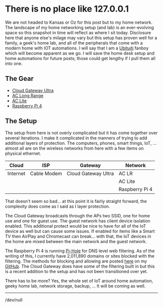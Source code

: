 # There is no place like 127.0.0.1

We are not headed to Kansas or Oz for this post but to my home network.  The landscape of my home networking setup (and lab) is an ever-evolving space so this snapshot in time will reflect as where I sit today.  Disclosure here that anyone else's milage may vary but this setup has proven well for a family, a geek's home lab, and all of the peripherals that come with a modern home with IOT automations.  I will say that I am a [Ubituiti](https://ui.com) fanboy which will become apparent as we go.  I will save the home desk setup and home automations for future posts; those could get lengthy if I pull them all into one.

## The Gear
- [Cloud Gateway Ultra](https://store.ui.com/us/en/products/ucg-ultra)
- [AC Long Range](https://store.ui.com/us/en/products/unifi-ac-lr)
- [AC Lite](https://store.ui.com/us/en/products/uap-ac-lite)
- [Raspberry Pi 4](https://www.raspberrypi.com/products/)

## The Setup
The setup from here is not overly complicated but it has come together over several iterations.  I make it complicated in the manners of trying to add additional layers of protection.  The computers, phones, smart things, IoT, ... almost all are on the wireless networks from here with a few items on physical ethernet.

|Cloud|ISP|Gateway|Network|
|-|-|-|-|
|Internet|Cable Modem|Cloud Gateway Ultra|AC LR|
||||AC Lite|
||||Raspberry Pi 4|

That doesn't seem so bad... at this point it is fairly straight forward, the complexity does come as I said as I layer protection.

The Cloud Gateway broadcasts through the APs two SSID, one for home use and one for guest use.  The guest network has client device isolation enabled.  This additional protect would be nice to have for all of the IoT device as well but can cause some issues.  If enabled for items like a Smart TV then AirPlay and Chromecast can break... with that, the IoT devices in the home are mixed between the main network and the guest network.

The Raspberry Pi 4 is running [Pi-Hole](https://pi-hole.net/) for DNS level web filtering.  As of the writing of this, I currently have 2,011,890 domains or sites blocked with the filtering.  The methods for blocking and allowing are posted [here](https://github.com/danlacher/ScriptsDotFileSamples/tree/master/Pihole) on my [GitHub](https://github.com/danlacher/).  The Cloud Gateway does have some of the filtering built in but this is a recent addition to the setup and has not been transitioned over yet.

There has to be more?  Yes, the whole set of IoT around home automation, geeky home lab, network storage, backup, ... It will be coming as well.

---
/dev/null